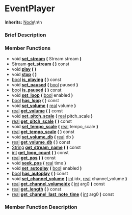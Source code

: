 #  EventPlayer  
**Inherits:** [Node](class_node)\\n\\n
###  Brief Description  


###  Member Functions 
  * void  **[set_stream](#set_stream)**  **(** Stream stream  **)**
  * Stream  **[get_stream](#get_stream)**  **(** **)** const
  * void  **[play](#play)**  **(** **)**
  * void  **[stop](#stop)**  **(** **)**
  * [bool](class_bool)  **[is_playing](#is_playing)**  **(** **)** const
  * void  **[set_paused](#set_paused)**  **(** [bool](class_bool) paused  **)**
  * [bool](class_bool)  **[is_paused](#is_paused)**  **(** **)** const
  * void  **[set_loop](#set_loop)**  **(** [bool](class_bool) enabled  **)**
  * [bool](class_bool)  **[has_loop](#has_loop)**  **(** **)** const
  * void  **[set_volume](#set_volume)**  **(** [real](class_real) volume  **)**
  * [real](class_real)  **[get_volume](#get_volume)**  **(** **)** const
  * void  **[set_pitch_scale](#set_pitch_scale)**  **(** [real](class_real) pitch_scale  **)**
  * [real](class_real)  **[get_pitch_scale](#get_pitch_scale)**  **(** **)** const
  * void  **[set_tempo_scale](#set_tempo_scale)**  **(** [real](class_real) tempo_scale  **)**
  * [real](class_real)  **[get_tempo_scale](#get_tempo_scale)**  **(** **)** const
  * void  **[set_volume_db](#set_volume_db)**  **(** [real](class_real) db  **)**
  * [real](class_real)  **[get_volume_db](#get_volume_db)**  **(** **)** const
  * [String](class_string)  **[get_stream_name](#get_stream_name)**  **(** **)** const
  * [int](class_int)  **[get_loop_count](#get_loop_count)**  **(** **)** const
  * [real](class_real)  **[get_pos](#get_pos)**  **(** **)** const
  * void  **[seek_pos](#seek_pos)**  **(** [real](class_real) time  **)**
  * void  **[set_autoplay](#set_autoplay)**  **(** [bool](class_bool) enabled  **)**
  * [bool](class_bool)  **[has_autoplay](#has_autoplay)**  **(** **)** const
  * void  **[set_channel_volume](#set_channel_volume)**  **(** [int](class_int) idx, [real](class_real) channel_volume  **)**
  * [real](class_real)  **[get_channel_volumeidx](#get_channel_volumeidx)**  **(** [int](class_int) arg0  **)** const
  * [real](class_real)  **[get_length](#get_length)**  **(** **)** const
  * [real](class_real)  **[get_channel_last_note_time](#get_channel_last_note_time)**  **(** [int](class_int) arg0  **)** const

###  Member Function Description  
